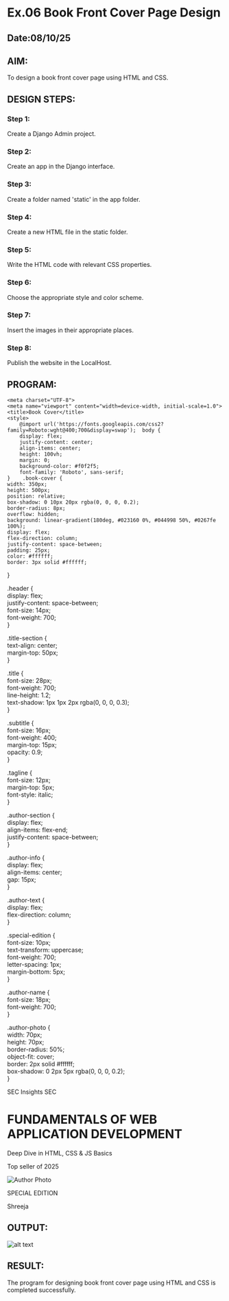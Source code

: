 # Ex.06 Book Front Cover Page Design
## Date:08/10/25

## AIM:
To design a book front cover page using HTML and CSS.

## DESIGN STEPS:

### Step 1:
Create a Django Admin project.

### Step 2:
Create an app in the Django interface.

### Step 3:
Create a folder named 'static' in the app folder.

### Step 4:
Create a new HTML file in the static folder.

### Step 5:
Write the HTML code with relevant CSS properties.

### Step 6:
Choose the appropriate style and color scheme.

### Step 7:
Insert the images in their appropriate places.

### Step 8:
Publish the website in the LocalHost.

## PROGRAM:

<!DOCTYPE html>  <html lang="en">    <head>    
    <meta charset="UTF-8">    
    <meta name="viewport" content="width=device-width, initial-scale=1.0">    
    <title>Book Cover</title>    
    <style>    
        @import url('https://fonts.googleapis.com/css2?family=Roboto:wght@400;700&display=swap');  body {    
        display: flex;    
        justify-content: center;    
        align-items: center;    
        height: 100vh;    
        margin: 0;    
        background-color: #f0f2f5;    
        font-family: 'Roboto', sans-serif;    
    }    .book-cover {    
    width: 350px;    
    height: 500px;    
    position: relative;    
    box-shadow: 0 10px 20px rgba(0, 0, 0, 0.2);    
    border-radius: 8px;    
    overflow: hidden;    
    background: linear-gradient(180deg, #023160 0%, #044998 50%, #0267fe 100%);    
    display: flex;    
    flex-direction: column;    
    justify-content: space-between;    
    padding: 25px;    
    color: #ffffff;    
    border: 3px solid #ffffff;    
}    

.header {    
    display: flex;    
    justify-content: space-between;    
    font-size: 14px;    
    font-weight: 700;    
}    

.title-section {    
    text-align: center;    
    margin-top: 50px;    
}    

.title {    
    font-size: 28px;    
    font-weight: 700;    
    line-height: 1.2;    
    text-shadow: 1px 1px 2px rgba(0, 0, 0, 0.3);    
}    

.subtitle {    
    font-size: 16px;    
    font-weight: 400;    
    margin-top: 15px;    
    opacity: 0.9;    
}    

.tagline {    
    font-size: 12px;    
    margin-top: 5px;    
    font-style: italic;    
}    

.author-section {    
    display: flex;    
    align-items: flex-end;    
    justify-content: space-between;    
}    

.author-info {    
    display: flex;    
    align-items: center;    
    gap: 15px;    
}    
    
.author-text {    
    display: flex;    
    flex-direction: column;    
}    

.special-edition {    
    font-size: 10px;    
    text-transform: uppercase;    
    font-weight: 700;    
    letter-spacing: 1px;    
    margin-bottom: 5px;    
}    

.author-name {    
    font-size: 18px;    
    font-weight: 700;    
}    

.author-photo {    
    width: 70px;    
    height: 70px;    
    border-radius: 50%;    
    object-fit: cover;    
    border: 2px solid #ffffff;    
    box-shadow: 0 2px 5px rgba(0, 0, 0, 0.2);    
}

</style>  </head>    
<body>    
    <div class="book-cover">    
        <div class="header">    
            <span>SEC Insights</span>    
            <span>SEC</span>    
        </div>  <div class="title-section">    
        <h1 class="title">FUNDAMENTALS OF WEB APPLICATION DEVELOPMENT</h1>    
        <p class="subtitle">Deep Dive in HTML, CSS & JS Basics</p>    
        <p class="tagline">Top seller of 2025</p>    
    </div>    <div class="author-section">    
    <div class="author-info"> 
        <img src="shreeja.jpeg" alt="Author Photo" class="author-photo">   
        <div class="author-text">    
            <p class="special-edition">SPECIAL EDITION</p>    
            <p class="author-name">Shreeja</p>    
        </div>    
    </div>



## OUTPUT:

![alt text](Screenshot_8-10-2025_162653_127.0.0.1.jpeg)

## RESULT:
The program for designing book front cover page using HTML and CSS is completed successfully.
